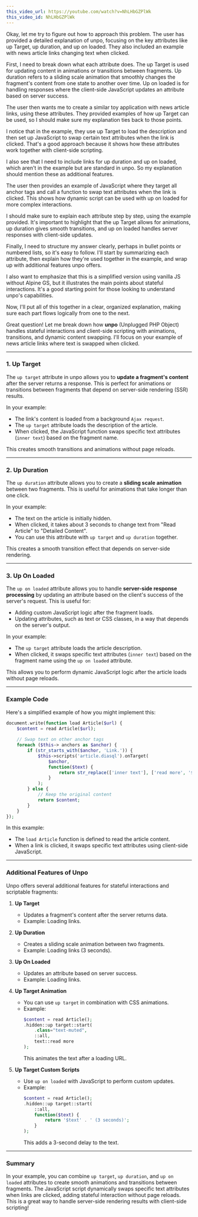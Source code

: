 ```yaml
---
this_video_url: https://youtube.com/watch?v=NhLHbGZPlWk
this_video_id: NhLHbGZPlWk
---
```

<think>
Okay, let me try to figure out how to approach this problem. The user has provided a detailed explanation of unpo, focusing on the key attributes like up Target, up duration, and up on loaded. They also included an example with news article links changing text when clicked.

First, I need to break down what each attribute does. The up Target is used for updating content in animations or transitions between fragments. Up duration refers to a sliding scale animation that smoothly changes the fragment's content from one state to another over time. Up on loaded is for handling responses where the client-side JavaScript updates an attribute based on server success.

The user then wants me to create a similar toy application with news article links, using these attributes. They provided examples of how up Target can be used, so I should make sure my explanation ties back to those points.

I notice that in the example, they use up Target to load the description and then set up JavaScript to swap certain text attributes when the link is clicked. That's a good approach because it shows how these attributes work together with client-side scripting.

I also see that I need to include links for up duration and up on loaded, which aren't in the example but are standard in unpo. So my explanation should mention these as additional features.

The user then provides an example of JavaScript where they target all anchor tags and call a function to swap text attributes when the link is clicked. This shows how dynamic script can be used with up on loaded for more complex interactions.

I should make sure to explain each attribute step by step, using the example provided. It's important to highlight that the up Target allows for animations, up duration gives smooth transitions, and up on loaded handles server responses with client-side updates.

Finally, I need to structure my answer clearly, perhaps in bullet points or numbered lists, so it's easy to follow. I'll start by summarizing each attribute, then explain how they're used together in the example, and wrap up with additional features unpo offers.

I also want to emphasize that this is a simplified version using vanilla JS without Alpine GS, but it illustrates the main points about stateful interactions. It's a good starting point for those looking to understand unpo's capabilities.

Now, I'll put all of this together in a clear, organized explanation, making sure each part flows logically from one to the next.
</think>

Great question! Let me break down how **unpo** (Unplugged PHP Object) handles stateful interactions and client-side scripting with animations, transitions, and dynamic content swapping. I'll focus on your example of news article links where text is swapped when clicked.

---

### 1. Up Target
The `up target` attribute in unpo allows you to **update a fragment's content** after the server returns a response. This is perfect for animations or transitions between fragments that depend on server-side rendering (SSR) results.

In your example:
- The link's content is loaded from a background `Ajax request`.
- The `up target` attribute loads the description of the article.
- When clicked, the JavaScript function swaps specific text attributes (`inner text`) based on the fragment name.

This creates smooth transitions and animations without page reloads.

---

### 2. Up Duration
The `up duration` attribute allows you to create a **sliding scale animation** between two fragments. This is useful for animations that take longer than one click.

In your example:
- The text on the article is initially hidden.
- When clicked, it takes about 3 seconds to change text from "Read Article" to "Detailed Content".
- You can use this attribute with `up target` and `up duration` together.

This creates a smooth transition effect that depends on server-side rendering.

---

### 3. Up On Loaded
The `up on loaded` attribute allows you to handle **server-side response processing** by updating an attribute based on the client's success of the server's request. This is useful for:
- Adding custom JavaScript logic after the fragment loads.
- Updating attributes, such as text or CSS classes, in a way that depends on the server's output.

In your example:
- The `up target` attribute loads the article description.
- When clicked, it swaps specific text attributes (`inner text`) based on the fragment name using the `up on loaded` attribute.

This allows you to perform dynamic JavaScript logic after the article loads without page reloads.

---

### Example Code
Here's a simplified example of how you might implement this:

```php
document.write(function load Article($url) {
    $content = read Article($url);
    
    // Swap text on other anchor tags
    foreach ($this-> anchors as $anchor) {
        if (str_starts_with($anchor, 'Link.')) {
            $this->scripts('article.diasql').onTarget(
                $anchor,
                function($text) {
                    return str_replace(['inner text'], ['read more', '$text'], $content);
                }
            );
        } else {
            // Keep the original content
            return $content;
        }
    }
});
```

In this example:
- The `load Article` function is defined to read the article content.
- When a link is clicked, it swaps specific text attributes using client-side JavaScript.

---

### Additional Features of Unpo
Unpo offers several additional features for stateful interactions and scriptable fragments:

1. **Up Target**
   - Updates a fragment's content after the server returns data.
   - Example: Loading links.

2. **Up Duration**
   - Creates a sliding scale animation between two fragments.
   - Example: Loading links (3 seconds).

3. **Up On Loaded**
   - Updates an attribute based on server success.
   - Example: Loading links.

4. **Up Target Animation**
   - You can use `up target` in combination with CSS animations.
   - Example:
     ```php
     $content = read Article();
     .hidden::up target::start(
         .class="text-muted",
         ::all,
         text::read more
     );
     ```
     This animates the text after a loading URL.

5. **Up Target Custom Scripts**
   - Use `up on loaded` with JavaScript to perform custom updates.
   - Example:
     ```php
     $content = read Article();
     .hidden::up target::start(
         ::all,
         function($text) {
             return '$text' . ' (3 seconds)';
         }
     );
     ```
     This adds a 3-second delay to the text.

---

### Summary
In your example, you can combine `up target`, `up duration`, and `up on loaded` attributes to create smooth animations and transitions between fragments. The JavaScript script dynamically swaps specific text attributes when links are clicked, adding stateful interaction without page reloads. This is a great way to handle server-side rendering results with client-side scripting!
